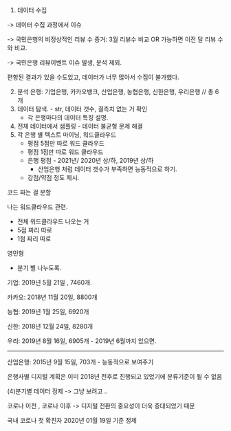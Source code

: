 1. 데이터 수집

-> 데이터 수집 과정에서 이슈

-> 국민은행의 비정상적인 리뷰 수
증거: 3월 리뷰수 비교
OR 가능하면 이전 달 리뷰 수와 비교. 

-> 국민은행 리뷰이벤트 이슈 발생, 분석 제외.

편항된 결과가 있을 수도있고, 데이터가 너무 많아서 수집이 불가했다.

2. 분석 은행: 기업은행, 카카오뱅크, 산업은행, 농협은행, 신한은행, 우리은행 // 총 6개
3. 데이터 탐색. - str, 데이터 갯수, 결측치 없는 거 확인
   - 각 은행마다의 데이터 특징 설명.
4. 전체 데이터에서 샘플링 - 데이터 불균형 문제 해결
5. 각 은행 별 텍스트 마이닝, 워드클라우드
   - 평점 5점만 따로 워드 클라우드 
   - 평점 1점만 따로 워드 클라우드
   - 은행 평점 - 2021년/ 2020년 상/하, 2019년 상/하
     - 산업은행 처럼 데이터 갯수가 부족하면 능동적으로 하기. 
   - 강점/약점 정도 제시. 



코드 짜는 걸 분할

나는 워드클라우드 관련.

- 전체 워드클라우드 나오는 거
- 5점 짜리 따로
- 1점 짜리 따로

영민형

* 분기 별 나누도록.



기업: 2019년 5월 21일 , 7460개. 

카카오: 2018년 11월 20일, 8800개

농협: 2019년 1월 25일, 6920개 

신한: 2018년 12월 24일, 8280개

우리: 2019년 8월 16일, 6905개 - 2019년 6월까지 있으면.

----------------------------------------

산업은행: 2015년 9월 15일, 703개  - 능동적으로 보여주기



은행사별 디지털 계획은 이미 2018년 전후로 진행되고 있었기에 분류기준이 될 수 없음

(4)분기별 데이터 정제 -> 그냥 보려고 ..

코로나 이전 , 코로나 이후 -> 디지털 전환의 중요성이 더욱 증대되었기 때문

국내 코로나 첫 확진자 2020년 01월 19일 기준 정제

 

